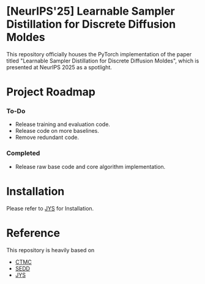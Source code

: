 #  [NeurIPS'25] Learnable Sampler Distillation for Discrete Diffusion Moldes
This repository officially houses the PyTorch implementation of the paper titled "Learnable Sampler Distillation for Discrete Diffusion Moldes", which is presented at NeurIPS 2025 as a spotlight.

# Project Roadmap
### To-Do
- Release training and evaluation code.
- Release code on more baselines.
- Remove redundant code.
### Completed
- Release raw base code and core algorithm implementation.

# Installation

Please refer to [JYS](https://github.com/enkeejunior1/jump-your-steps) for Installation.

# Reference
This repository is heavily based on 

- [CTMC](https://github.com/andrew-cr/tauLDR/tree/main)  
- [SEDD](https://github.com/louaaron/Score-Entropy-Discrete-Diffusion)
- [JYS](https://github.com/enkeejunior1/jump-your-steps)



